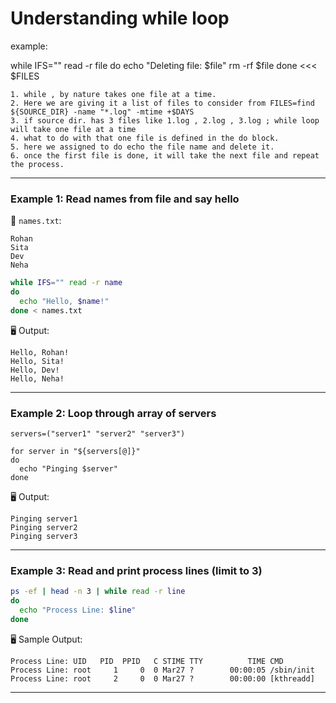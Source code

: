 # Understanding while loop
example:

 while IFS="" read -r file 
do
    echo "Deleting file: $file"
    rm -rf $file
done <<< $FILES

```
1. while , by nature takes one file at a time.
2. Here we are giving it a list of files to consider from FILES=find ${SOURCE_DIR} -name "*.log" -mtime +$DAYS
3. if source dir. has 3 files like 1.log , 2.log , 3.log ; while loop will take one file at a time 
4. what to do with that one file is defined in the do block.
5. here we assigned to do echo the file name and delete it.
6. once the first file is done, it will take the next file and repeat the process.
```



---

### **Example 1: Read names from file and say hello**

📄 `names.txt`:

```
Rohan
Sita
Dev
Neha
```

```bash
while IFS="" read -r name
do
  echo "Hello, $name!"
done < names.txt
```

🖥️ Output:
```
Hello, Rohan!
Hello, Sita!
Hello, Dev!
Hello, Neha!
```

---

###  **Example 2: Loop through array of servers**

```
servers=("server1" "server2" "server3")

for server in "${servers[@]}"
do
  echo "Pinging $server"
done
```

🖥️ Output:
```
Pinging server1
Pinging server2
Pinging server3
```

---

### **Example 3: Read and print process lines (limit to 3)**

```bash
ps -ef | head -n 3 | while read -r line
do
  echo "Process Line: $line"
done
```

🖥️ Sample Output:
```
Process Line: UID   PID  PPID   C STIME TTY          TIME CMD
Process Line: root     1     0  0 Mar27 ?        00:00:05 /sbin/init
Process Line: root     2     0  0 Mar27 ?        00:00:00 [kthreadd]
```

---
